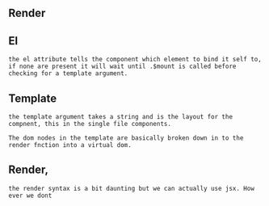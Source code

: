 ## Render

## El

    the el attribute tells the component which element to bind it self to, if none are present it will wait until .$mount is called before checking for a template argument.

## Template

    the template argument takes a string and is the layout for the compnent, this in the single file components. 

    The dom nodes in the template are basically broken down in to the render fnction into a virtual dom.

## Render, 

    the render syntax is a bit daunting but we can actually use jsx. How ever we dont 